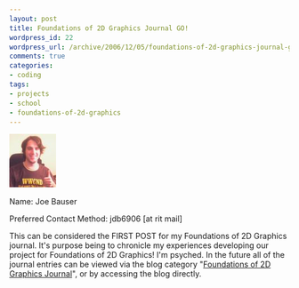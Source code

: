 ```yaml
--- 
layout: post
title: Foundations of 2D Graphics Journal GO!
wordpress_id: 22
wordpress_url: /archive/2006/12/05/foundations-of-2d-graphics-journal-go/
comments: true
categories: 
- coding
tags: 
- projects
- school
- foundations-of-2d-graphics
---
```


![Headshot WWCND shirt](/images/posts/2006/12/headshot-wwcnd.thumbnail.jpg)

Name: Joe Bauser

Preferred Contact Method: jdb6906 [at rit mail] 

This can be considered the FIRST POST for my Foundations of 2D Graphics journal. It's purpose being to chronicle my experiences developing our project for Foundations of 2D Graphics! I'm psyched. In the future all of the journal entries can be viewed via the blog category "[Foundations of 2D Graphics Journal](/archive/category/foundations-of-2d-graphics-journal/ "Foundations of 2D Graphics Journal")", or by accessing the blog directly.
